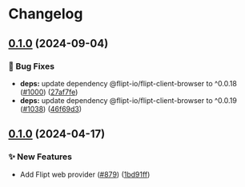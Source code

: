 # Changelog

## [0.1.0](https://github.com/open-feature/js-sdk-contrib/compare/flipt-web-provider-v0.1.0...flipt-web-provider-v0.1.0) (2024-09-04)


### 🐛 Bug Fixes

* **deps:** update dependency @flipt-io/flipt-client-browser to ^0.0.18 ([#1000](https://github.com/open-feature/js-sdk-contrib/issues/1000)) ([27af7fe](https://github.com/open-feature/js-sdk-contrib/commit/27af7fe2abaf113d38078304fbb457333104ba0f))
* **deps:** update dependency @flipt-io/flipt-client-browser to ^0.0.19 ([#1038](https://github.com/open-feature/js-sdk-contrib/issues/1038)) ([46f69d3](https://github.com/open-feature/js-sdk-contrib/commit/46f69d3ccbbeb76f7ae207bc96ac23a99c241465))

## [0.1.0](https://github.com/open-feature/js-sdk-contrib/compare/flipt-web-provider-v0.1.0...flipt-web-provider-v0.1.0) (2024-04-17)


### ✨ New Features

* Add Flipt web provider ([#879](https://github.com/open-feature/js-sdk-contrib/issues/879)) ([1bd91ff](https://github.com/open-feature/js-sdk-contrib/commit/1bd91ffb8a800be7f2c6c83cc6c0aba025739768))
